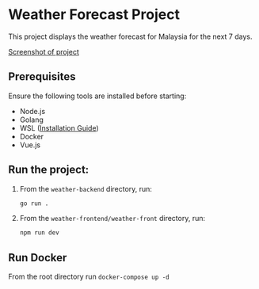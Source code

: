 # Weather Forecast Project

This project displays the weather forecast for Malaysia for the next 7 days.

[Screenshot of project](https://github.com/tohjl/weather/wiki)

## Prerequisites

Ensure the following tools are installed before starting:

- Node.js
- Golang
- WSL ([Installation Guide](https://learn.microsoft.com/en-us/windows/wsl/install))
- Docker
- Vue.js

## Run the project:

1. From the `weather-backend` directory, run:
   ```bash
   go run .

2. From the `weather-frontend/weather-front` directory, run:
   ```bash
   npm run dev


## Run Docker
From the root directory run `docker-compose up -d`
